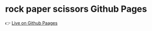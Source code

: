 # rock paper scissors Github Pages

👉 [Live on Github Paages](https://sibonginhlanhla.github.io/rock-paper-scissors/) 
